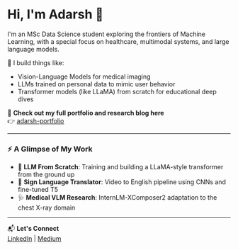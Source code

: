 # Hi, I'm Adarsh 👋

I'm an MSc Data Science student exploring the frontiers of Machine Learning, with a special focus on healthcare, multimodal systems, and large language models.

🚀 I build things like:
- Vision-Language Models for medical imaging
- LLMs trained on personal data to mimic user behavior
- Transformer models (like LLaMA) from scratch for educational deep dives

🔗 <strong>Check out my full portfolio and research blog here</strong><br>
👉 <a href="https://adarsh-crafts.github.io/" target="_blank">adarsh-portfolio</a>

---

### ⚡ A Glimpse of My Work

- 🧠 <strong>LLM From Scratch</strong>: Training and building a LLaMA-style transformer from the ground up  
- 🤖 <strong>Sign Language Translator</strong>: Video to English pipeline using CNNs and fine-tuned T5  
- 🩺 <strong>Medical VLM Research</strong>: InternLM-XComposer2 adaptation to the chest X-ray domain

---

📬 <strong>Let's Connect</strong><br>
<a href="https://www.linkedin.com/in/adarshn-256455279/" target="_blank">LinkedIn</a> |
<a href="https://medium.com/@adarsh-ai" target="_blank">Medium</a>




<!--
**adarsh-crafts/adarsh-crafts** is a ✨ _special_ ✨ repository because its `README.md` (this file) appears on your GitHub profile.

Here are some ideas to get you started:

- 🔭 I’m currently working on ...
- 🌱 I’m currently learning ...
- 👯 I’m looking to collaborate on ...
- 🤔 I’m looking for help with ...
- 💬 Ask me about ...
- 📫 How to reach me: ...
- 😄 Pronouns: ...
- ⚡ Fun fact: ...
-->
